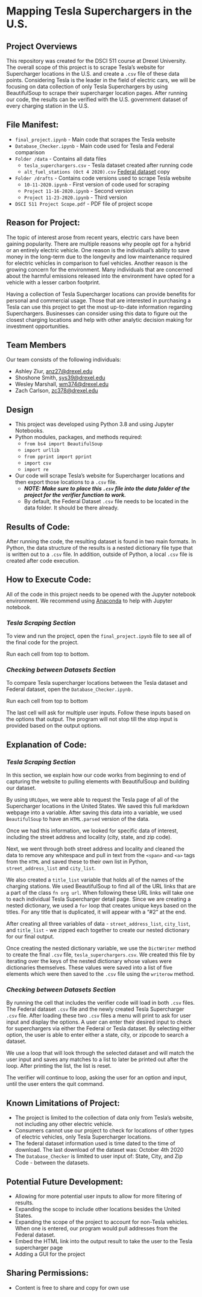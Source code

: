 # Mapping Tesla Superchargers in the U.S.

## Project Overviews

This repository was created for the DSCI 511 course at Drexel University. The overall scope of this project is to scrape Tesla’s website for Supercharger locations in the U.S. and create a `.csv` file of these data points. Considering Tesla is the leader in the field of electric cars, we will be focusing on data collection of only Tesla Superchargers by using BeautifulSoup to scrape their supercharger location pages. After running our code, the results can be verified with the U.S. government dataset of every charging station in the U.S. 
 
## File Manifest: 

- `final_project.ipynb` - Main code that scrapes the Tesla website
- `Database_Checker.ipynb` -  Main code used for Tesla and Federal comparison
- `Folder /data` - Contains all data files 
  - `tesla_superchargers.csv` - Tesla dataset created after running code
  - `alt_fuel_stations (Oct 4 2020).csv` [Federal dataset](https://afdc.energy.gov/stations/#/analyze?country=US&fuel=ELEC&ev_levels=all&access=public&access=private) copy
- `Folder /drafts` - Contains code versions used to scrape Tesla website
  - `10-11-2020.ipynb` - First version of code used for scraping
  - `Project 11-16-2020.ipynb` - Second version
  - `Project 11-23-2020.ipynb` - Third version 
- `DSCI 511 Project Scope.pdf` - PDF file of project scope
 
## Reason for Project:
The topic of interest arose from recent years, electric cars have been gaining 
popularity. There are multiple reasons why people opt for a hybrid or an entirely electric vehicle. One reason is the individual’s ability to save money in the long-term due to the longevity and low maintenance required for electric vehicles in comparison to fuel vehicles. Another reason is the growing concern for the environment.  Many individuals that are concerned about the harmful emissions released into the environment have opted for a vehicle with a lesser carbon footprint.

Having a collection of Tesla Supercharger locations can provide benefits for personal and commercial usage. Those that are interested in purchasing a Tesla can use this project to get the most up-to-date information regarding Superchargers. Businesses can consider using this data to figure out the closest charging locations and help with other analytic decision making for investment opportunities.

## Team Members

Our team consists of the following individuals: 

- Ashley Ziur, anz27@drexel.edu
- Shoshone Smith, sys39@drexel.edu
- Wesley Marshall, wm374@drexel.edu
- Zach Carlson, zc378@drexel.edu

## Design
- This project was developed using Python 3.8 and using Jupyter Notebooks. 
- Python modules, packages, and methods required: 
    - `from bs4 import BeautifulSoup`
    - `import urllib`
    - `from pprint import pprint`
    - `import csv`
    - `import re`
- Our code will scrape Tesla’s website for Supercharger locations and then export those locations to a `.csv` file.
    - _**NOTE: Make sure to place this `.csv` file into the data folder of the project for the verifier function to work.**_ 
    - By default, the Federal Dataset `.csv` file needs to be located in the data folder. It should be there already.

## Results of Code:

After running the code, the resulting dataset is found in two main formats. In Python, the data structure of the results is a nested dictionary file type that is written out to a `.csv` file. In addition, outside of Python, a local `.csv` file is created after code execution. 

## How to Execute Code: 

All of the code in this project needs to be opened with the Jupyter notebook environment. We recommend using [Anaconda](https://www.anaconda.com/products/individual) to help with Jupyter notebook.

### _**Tesla Scraping Section**_

To view and run the project, open the `final_project.ipynb` file to see all of the final code for the project. 

Run each cell from top to bottom. 


### _**Checking between Datasets Section**_

To compare Tesla supercharger locations between the Tesla dataset and Federal dataset, open the `Database_Checker.ipynb. `

Run each cell from top to bottom

The last cell will ask for multiple user inputs. Follow these inputs based on the options that output. The program will not stop till the stop input is provided based on the output options.


## Explanation of Code: 

### _**Tesla Scraping Section**_

In this section, we explain how our code works from beginning to end of capturing the website to pulling elements with BeautifulSoup and building our dataset. 

By using `URLOpen`, we were able to request the Tesla page of all of the Supercharger locations in the United States. We saved this full markdown webpage into a variable. After saving this data into a variable, we used `BeautifulSoup` to have an `HTML.parsed` version of the data.  

Once we had this information, we looked for specific data of interest, including the street address and locality (city, state, and zip code). 

Next, we went through both street address and locality and cleaned the data to remove any whitespace and pull in text from the `<span>` and `<a>` tags from the `HTML` and saved these to their own list in Python, `street_address_list` and `city_list`. 

We also created a `title_list` variable that holds all of the names of the charging stations. We used BeautifulSoup to find all of the URL links that are a part of the class `fn org url`. When following these URL links will take one to each individual Tesla Supercharger detail page. Since we are creating a nested dictionary, we used a `for` loop that creates unique keys based on the titles. For any title that is duplicated, it will appear with a “#2” at the end. 

After creating all three variables of data - `street_address_list`, `city_list`, and `title_list` - we zipped each together to create our nested dictionary for our final output. 

Once creating the nested dictionary variable, we use the `DictWriter` method to create the final `.csv` file, `tesla_superchargers.csv`. We created this file by iterating over the keys of the nested dictionary whose values were dictionaries themselves.  These values were saved into a list of five elements which were then saved to the `.csv` file using the `writerow` method.

### _**Checking between Datasets Section**_

By running the cell that includes the verifier code will load in both `.csv` files. The Federal dataset `.csv` file and the newly created Tesla Supercharger `.csv` file. After loading these two `.csv` files a menu will print to ask for user input and display the options. 
A user can enter their desired input to check for superchargers via either the Federal or Tesla dataset. By selecting either option, the user is able to enter either a state, city, or zipcode to search a dataset.

We use a loop that will look through the selected dataset and will match the user input and saves any matches to a list to later be printed out after the loop. After printing the list, the list is reset. 

The verifier will continue to loop, asking the user for an option and input, until the user enters the quit command.


## Known Limitations of Project:

- The project is limited to the collection of data only from Tesla’s website, not including any other electric vehicle. 
- Consumers cannot use our project to check for locations of other types of electric vehicles, only Tesla Supercharger locations.
- The federal dataset information used is time dated to the time of download. The last download of the dataset was: October 4th 2020
- The `Database_Checker` is limited to user input of: State, City, and Zip Code - between the datasets.


## Potential Future Development: 

- Allowing for more potential user inputs to allow for more filtering of results.
- Expanding the scope to include other locations besides the United States.
- Expanding the scope of the project to account for non-Tesla vehicles. When one is entered, our program would pull addresses from the Federal dataset.
- Embed the HTML link into the output result to take the user to the Tesla supercharger page
- Adding a GUI for the project


## Sharing Permissions:

- Content is free to share and copy for own use
 


